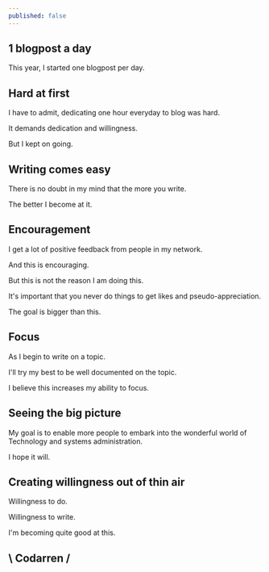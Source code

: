 ```yaml
---
published: false
---
```

## 1 blogpost a day

This year, I started one blogpost per day.

## Hard at first

I have to admit, dedicating one hour everyday to blog was hard.

It demands dedication and willingness.

But I kept on going.

## Writing comes easy
There is no doubt in my mind that the more you write.

The better I become at it.

## Encouragement
I get a lot of positive feedback from people in my network.

And this is encouraging.



But this is not the reason I am doing this.

It's important that you never do things to get likes and pseudo-appreciation.

The goal is bigger than this.

## Focus
As I begin to write on a topic.

I'll try my best to be well documented on the topic.

I believe this increases my ability to focus.

## Seeing the big picture
My goal is to enable more people to embark into the wonderful world of Technology and systems administration.

I hope it will.

## Creating willingness out of thin air
Willingness to do.

Willingness to write.

I'm becoming quite good at this.

## \ Codarren /
